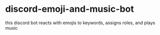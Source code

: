 # discord-emoji-and-music-bot
this discord bot reacts with emojis to keywords, assigns roles, and plays music
